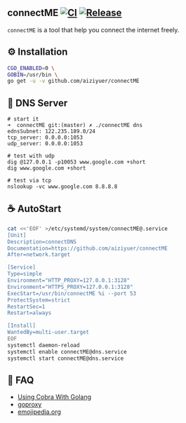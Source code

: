 connectME
[![CI](https://github.com/aiziyuer/connectME/workflows/CI/badge.svg)](https://github.com/aiziyuer/connectME/actions?query=workflow%3ACI) 
[![Release](https://github.com/aiziyuer/connectME/workflows/Release/badge.svg)](https://github.com/aiziyuer/connectME/releases/latest)
---

`connectME` is a tool that help you connect the internet freely.

## ⚙ Installation

``` bash
CGO_ENABLED=0 \
GOBIN=/usr/bin \
go get -u -v github.com/aiziyuer/connectME
```


## 🧼 DNS Server

```
# start it
➜  connectME git:(master) ✗ ./connectME dns
ednsSubnet: 122.235.189.0/24
tcp_server: 0.0.0.0:1053
udp_server: 0.0.0.0:1053

# test with udp
dig @127.0.0.1 -p10053 www.google.com +short
dig www.google.com +short

# test via tcp
nslookup -vc www.google.com 8.8.8.8
```

## ☕ AutoStart

```bash
cat <<'EOF' >/etc/systemd/system/connectME@.service
[Unit]
Description=connectDNS
Documentation=https://github.com/aiziyuer/connectME
After=network.target

[Service]
Type=simple
Environment="HTTP_PROXY=127.0.0.1:3128"
Environment="HTTPS_PROXY=127.0.0.1:3128"
ExecStart=/usr/bin/connectME %i --port 53
ProtectSystem=strict
RestartSec=1
Restart=always

[Install]
WantedBy=multi-user.target
EOF
systemctl daemon-reload
systemctl enable connectME@dns.service
systemctl start connectME@dns.service
```

## 🙏 FAQ

- [Using Cobra With Golang](https://o-my-chenjian.com/2017/09/20/Using-Cobra-With-Golang/)
- [goproxy](https://goproxy.io/zh/)
- [emojipedia.org](https://emojipedia.org/)